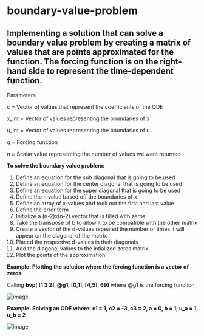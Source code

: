 # boundary-value-problem

## Implementing a solution that can solve a boundary value problem by creating a matrix of values that are points approximated for the function. The forcing function is on the right-hand side to represent the time-dependent function. 

Parameters

c = Vector of values that represent the coefficients of the ODE

x_int = Vector of values representing the boundaries of x

u_int = Vector of values representing the boundaries of u

g = Forcing function

n = Scalar value representing the number of values we want returned

**To solve the boundary value problem:**
1. Define an equation for the sub diagonal that is going to be used
2. Define an equation for the center diagonal that is going to be used
3. Define an equation for the super diagonal that is going to be used
4. Define the h value based off the boundaries of x
5. Define an array of x-values and took out the first and last value
6. Define the error term
7. Initialize a (n-2)x(n-2) vector that is filled with zeros
8. Take the transpose of b to allow it to be compatible with the other matrix
9. Create a vector of the d-values repeated the number of times it will appear on the diagonal of the matrix
10. Placed the respective d-values in their diagonals
11. Add the diagonal values to the intialized zeros matrix
12. Plot the points of the approximation 

**Example: Plotting the solution where the forcing function is a vector of zeros**

Calling **bvp( [1 3 2], @g1, [0,1], [4,5], 69)** where @g1 is the forcing function 

![image](https://user-images.githubusercontent.com/58648072/130007477-b36a64ad-1048-4811-bfea-687ec8b81d5b.png)

**Example: Solving an ODE where: c1 = 1, c2 = -3, c3 = 2, a = 0, b = 1, u_a = 1, u_b = 2**

![image](https://user-images.githubusercontent.com/58648072/130007718-d26680e0-86f6-46e1-b8b6-dbf0f75dd6c5.png)


